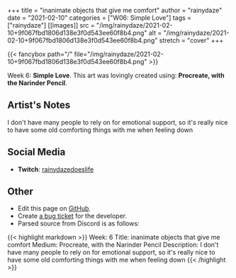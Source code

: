 +++
title =       "inanimate objects that give me comfort"
author =      "rainydaze"
date =        "2021-02-10"
categories =  ["W06: Simple Love"]
tags =        ["rainydaze"]
[[images]]
                      src = "/img/rainydaze/2021-02-10+9f067fbd1806d138e3f0d543ee60f8b4.png"
                      alt = "/img/rainydaze/2021-02-10+9f067fbd1806d138e3f0d543ee60f8b4.png"
                      stretch = "cover"
+++


{{< fancybox path="/" file="/img/rainydaze/2021-02-10+9f067fbd1806d138e3f0d543ee60f8b4.png" >}}


Week 6: **Simple Love**. This art was lovingly created using: **Procreate, with the Narinder Pencil**.

## Artist's Notes

I don't have many people to rely on for emotional support, so it's really nice to have some old comforting things with me when feeling down

## Social Media

- **Twitch**: [rainydazedoeslife]()


## Other

- Edit this page on [GitHub](https://github.com/teaminkling/web-refresh/edit/main/blog/content/blog/rainydaze-week-6-0452.md).
- Create [a bug ticket](https://github.com/teaminkling/web-refresh/issues/new?assignees=&labels=bug&template=problem-report.md&title=) for the developer.
- Parsed source from Discord is as follows:

{{< highlight markdown >}}
Week: 6
Title: inanimate objects that give me comfort 
Medium: Procreate, with the Narinder Pencil
Description: I don't have many people to rely on for emotional support, so it's really nice to have some old comforting things with me when feeling down
{{< /highlight >}}